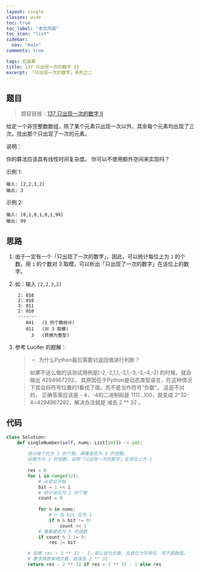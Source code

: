 ```yaml
---
layout: single
classes: wide
toc: true
toc_label: "本文内容"
toc_icon: "list"
sidebar:
  nav: "main"
comments: true

tags: 位运算
title: 137 只出现一次的数字 II
excerpt: 「只出现一次的数字」系列之二
---
```


## 题目

> 题目链接：[137 只出现一次的数字 II](https://leetcode-cn.com/problems/single-number-ii/)

给定一个非空整数数组，除了某个元素只出现一次以外，其余每个元素均出现了三次。找出那个只出现了一次的元素。

说明：

你的算法应该具有线性时间复杂度。 你可以不使用额外空间来实现吗？

示例 1:

    输入: [2,2,3,2]
    输出: 3

示例 2:

    输入: [0,1,0,1,0,1,99]
    输出: 99



## 思路 

1. 由于一定有一个「只出现了一次的数字」，因此，可以统计每位上为 `1` 的个数。用 `1` 的个数对 3 取模，可以析出「只出现了一次的数字」在该位上的数字。
2. 如：输入 `[2,2,3,2]`
    
        2: 010
        2: 010
        3: 011
        2: 010
        -------
           041   (1 的个数统计)
           011   (对 3 取模)
             3   (转换为整型)
3. 参考 Lucifer 的题解：
   > - 为什么Python最后需要对返回值进行判断？
   >
   > 如果不这么做的话测试用例是[-2,-2,1,1,-3,1,-3,-3,-4,-2] 的时候，就会输出 4294967292。 其原因在于Python是动态类型语言，在这种情况下其会将符号位置的1看成了值，而不是当作符号“负数”。 这是不对的。 正确答案应该是 - 4，-4的二进制码是 1111...100，就变成 2^32-4=4294967292，解决办法就是 减去 2 ** 32 。

## 代码 

```python
class Solution:
    def singleNumber(self, nums: List[int]) -> int:
        '''
        统计每个位为 1 的个数，再看是否为 3 的倍数。
        如果不为 3 的倍数，说明「只出现一次的数字」在该位上为 1
        '''
        res = 0
        for i in range(32):
            # 从低位开始
            bit = 1 << i
            # 统计该位为 1 的个数
            count = 0               
            
            for n in nums:
                # n 在 bit 位为 1
                if n & bit != 0:    
                    count += 1
            # 看看是否为 3 的倍数
            if count % 3 != 0:      
                res |= bit

        # 如果 res > 2 ** 32 - 1，那么就为负数，且首位为符号位，而不是数值。
        # 要求得原来得负数，就减去 2 ** 32
        return res - 2 ** 32 if res > 2 ** 31 - 1 else res
```
